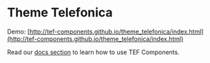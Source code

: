 # Theme Telefonica

Demo: [http://tef-components.github.io/theme_telefonica/index.html](http://tef-components.github.io/theme_telefonica/index.html)

Read our [docs section](https://github.com/tef-components/docs) to learn how to use TEF Components.
